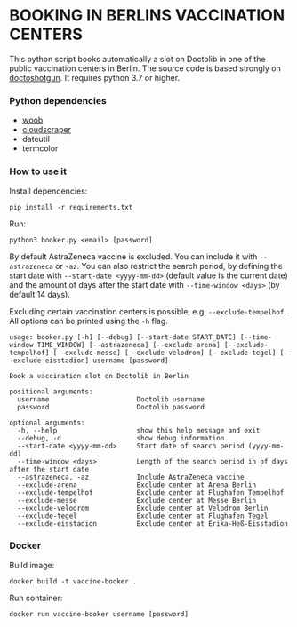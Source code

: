 # BOOKING IN BERLINS VACCINATION CENTERS

This python script books automatically a slot on Doctolib in one of the public vaccination centers in Berlin. The source code is based strongly on [doctoshotgun](https://github.com/rbignon/doctoshotgun). It requires python 3.7 or higher.

### Python dependencies

- [woob](https://woob.tech)
- [cloudscraper](https://github.com/venomous/cloudscraper)
- dateutil
- termcolor

### How to use it

Install dependencies:

```
pip install -r requirements.txt
```

Run:

```
python3 booker.py <email> [password]
```

By default AstraZeneca vaccine is excluded. You can include it with `--astrazeneca` or `-az`. You can also restrict the search period, by defining the start date with `--start-date <yyyy-mm-dd>` (default value is the current date) and the amount of days after the start date with `--time-window <days>` (by default 14 days).

Excluding certain vaccination centers is possible, e.g. `--exclude-tempelhof`. All options can be printed using the `-h` flag.

```
usage: booker.py [-h] [--debug] [--start-date START_DATE] [--time-window TIME_WINDOW] [--astrazeneca] [--exclude-arena] [--exclude-tempelhof] [--exclude-messe] [--exclude-velodrom] [--exclude-tegel] [--exclude-eisstadion] username [password]

Book a vaccination slot on Doctolib in Berlin

positional arguments:
  username                      Doctolib username
  password                      Doctolib password

optional arguments:
  -h, --help                    show this help message and exit
  --debug, -d                   show debug information
  --start-date <yyyy-mm-dd>     Start date of search period (yyyy-mm-dd)
  --time-window <days>          Length of the search period in of days after the start date
  --astrazeneca, -az            Include AstraZeneca vaccine
  --exclude-arena               Exclude center at Arena Berlin
  --exclude-tempelhof           Exclude center at Flughafen Tempelhof
  --exclude-messe               Exclude center at Messe Berlin
  --exclude-velodrom            Exclude center at Velodrom Berlin
  --exclude-tegel               Exclude center at Flughafen Tegel
  --exclude-eisstadion          Exclude center at Erika-Heß-Eisstadion
```

### Docker

Build image:

```
docker build -t vaccine-booker .
```

Run container:

```
docker run vaccine-booker username [password]
```
